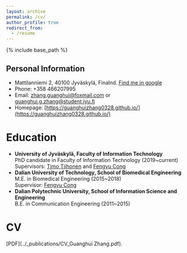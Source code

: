 ```yaml
---
layout: archive
permalink: /cv/
author_profile: true
redirect_from:
  - /resume
---
```


{% include base_path %}

Personal Information
------
- Mattilanniemi 2, 40100 Jyväskylä, Finalnd. [Find me in google](https://goo.gl/maps/rXFqdB3Jm7L1rycSA)
- Phone: +358 466207995
- Email: zhang.guanghui@foxmail.com or guanghui.g.zhang@student.jyu.fi
- Homepage:  [https://guanghuizhang0328.github.io/](https://guanghuizhang0328.github.io/)

Education
======
* **University of Jyväskylä, Faculty of Information Technology**<br>PhD candidate in Faculty of Information Technology (2019~current)<br>Supervisors: [Timo Tiihonen](http://users.jyu.fi/~tiihonen/) and [Fengyu Cong](http://faculty.dlut.edu.cn/2013011247/en/index/672773/list/index.htm)
* **Dalian University of Technology, School of Biomedical Engineering**<br>M.E. in Biomedical Engineering (2015~2018)<br>Supervisor: [Fengyu Cong](http://www.escience.cn/people/cong/index.html)
* **Dalian Polytechnic University, School of Information Science and Engineering**<br>B.E. in Communication Engineering (2011~2015)


CV
======

[PDF](../_publications/CV_Guanghui Zhang.pdf).
